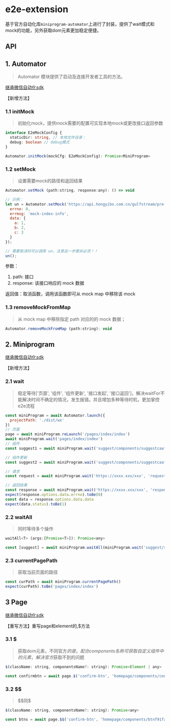 # e2e-extension

基于官方自动化库`miniprogram-automator`上进行了封装，提供了wait模式和mock的功能，另外获取dom元素更加稳定便捷。

## API

## 1. Automator
> Automator 模块提供了启动及连接开发者工具的方法。

[继承微信自动化sdk](https://developers.weixin.qq.com/miniprogram/dev/devtools/auto/automator.html)

【新增方法】
### 1.1 initMock

> 初始化mock，提供mock需要的配置可实现本地mock或更改接口返回参数

```ts
interface E2eMockConfig {
  staticDir: string, // 本地文件目录：
  debug: boolean // debug模式
}

Automator.initMock(mockCfg: E2eMockConfig): Promise<MiniProgram>
```

### 1.2 setMock

> 设置需要mock的路径和返回结果
```javascript
Automator.setMock (path:string, response:any): () => void

// 示例：
let un = Automator.setMock('https://api.hongyibo.com.cn/gulfstream/pre-sale/v1/other/pGetIndexInfo', {
  errno: 0,
  errmsg: 'mock-index-info',
  data: {
    a: 1,
    b: 2,
    c: 3
  }
});

// 需要取消时可以调用 un，注意这一步骤非必须！！
un(); 
```
参数：
1. path: 接口
2. response: 该接口响应的 mock 数据

返回值：取消函数，调用该函数即可从 mock map 中移除该 mock

### 1.3 removeMockFromMap
> 从 mock map 中移除指定 path 对应的的 mock 数据；

```javascript
Automator.removeMockFromMap (path:string): void
```

## 2. Miniprogram
[继承微信自动化sdk](https://developers.weixin.qq.com/miniprogram/dev/devtools/auto/miniprogram.html)

【新增方法】
### 2.1 wait

> 稳定等待['页面', '组件', '组件更新', '接口发起', '接口返回']，解决waitFor不能解决时间不确定的情况，发生报错。并且增加多种等待时机，更加掌控e2e流程


```js
const miniProgram = await Automator.launch({
  projectPath: './dist/wx'
})
// 页面
page = await miniProgram.reLaunch('/pages/index/index')
await miniProgram.wait('pages/index/index')
// 组件
const suggest1 = await miniProgram.wait('suggest/components/suggestcaafe3e4/suggest', 'component')

// 组件更新
const suggest2 = await miniProgram.wait('suggest/components/suggestcaafe3e4/suggest', 'componentUpdate')

// 请求
const request = await miniProgram.wait('https://xxxx.xxx/xxx', 'request')

// 返回结果
const response = await miniProgram.wait('https://xxxx.xxx/xxx', 'response')
expect(response.options.data.errno).toBe(0)
const data = response.options.data.data
expect(data.status).toBe(1)

```

### 2.2 waitAll

> 同时等待多个操作

```js
waitAll<T> (args:[Promise<T>]): Promise<any>

const [suggest] = await miniProgram.waitAll(miniProgram.wait('suggest/suggestcaafe3e4/suggest'), inputbtn.tap())

```

### 2.3 currentPagePath

> 获取当前页面的路径

```js
const curPath = await miniProgram.currentPagePath()
expect(curPath).toBe('pages/index/index')
```

## 3 Page
[继承微信自动化sdk](https://developers.weixin.qq.com/miniprogram/dev/devtools/auto/page.html)

【重写方法】重写page和element的$,$$方法
### 3.1 $

> 获取dom元素，不同官方$的是，配合components名称可获取自定义组件中的元素，解决官方$获取不到的问题
```js
$(className: string, componentsName?: string): Promise<Element | any>

const confirmbtn = await page.$('confirm-btn', 'homepage/components/confirmef91faba/confirm')
```

### 3.2 $$
> \$\$同$

```js
$(className: string, componentsName?: string): Promise<any>

const btns = await page.$$('confirm-btn', 'homepage/components/btnf91faba/btn')

```


